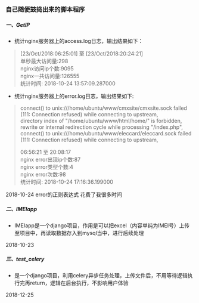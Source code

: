 ### 自己随便鼓捣出来的脚本程序

##### 一、GetIP


* 统计nginx服务器上的access.log日志，输出结果如下：

> [23/Oct/2018:06:25:01] 至 [23/Oct/2018:20:24:21]  
> 单秒最大访问量:298  
> nginx访问ip个数:9095  
> nginx一共访问量:126555  
> 统计时间: 2018-10-24 13:57:09.287000  





* 统计nginx服务器上的error.log日志，输出结果如下:

> connect() to unix:///home/ubuntu/www/cmxsite/cmxsite.sock failed (111: Connection refused) while connecting to upstream,  
> directory index of "/home/ubuntu/www/html/home/" is forbidden,  
> rewrite or internal redirection cycle while processing "/index.php",  
> connect() to unix:///home/ubuntu/www/eleccard/eleccard.sock failed (111: Connection refused) while connecting to upstream,  
>
> 06:56:21 至 20:08:17  
> nginx error出现ip个数:87   
> nginx error类型个数:4   
> nginx error次数:98  
> 统计时间: 2018-10-24 17:16:36.199000  

2018-10-24  error的正则表达式 花费了我很多时间



##### 二、IMEIapp

* IMEIapp是一个django项目，作用是可以把excel（内容单纯为IMEI号）上传至项目中，再读取数据存入到mysql当中，进行后续处理

2018-10-23




##### 三、test_celery

* 是一个django项目，利用celery异步任务处理，上传文件后，不用等待逻辑执行完再return，逻辑在后台执行，不影响用户体验

2018-12-25